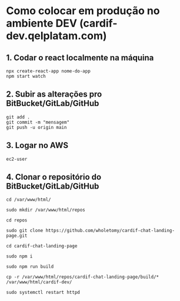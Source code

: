 # Como colocar em produção no ambiente DEV (cardif-dev.qelplatam.com)

## 1. Codar o react localmente na máquina
```
npx create-react-app nome-do-app
npm start watch
```

## 2. Subir as alterações pro BitBucket/GitLab/GitHub
```
git add .
git commit -m "mensagem"
git push -u origin main
```

## 3. Logar no AWS
```
ec2-user
```

## 4. Clonar o repositório do BitBucket/GitLab/GitHub
```
cd /var/www/html/

sudo mkdir /var/www/html/repos

cd repos

sudo git clone https://github.com/wholetomy/cardif-chat-landing-page.git

cd cardif-chat-landing-page

sudo npm i

sudo npm run build

cp -r /var/www/html/repos/cardif-chat-landing-page/build/* /var/www/html/cardif-dev/

sudo systemctl restart httpd
```

